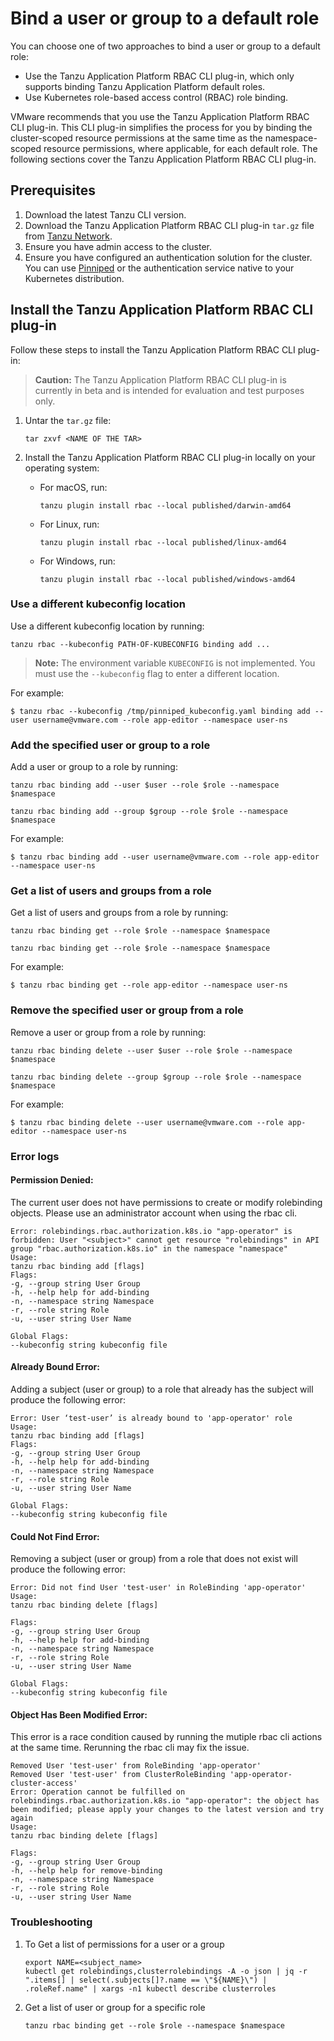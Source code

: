 # Bind a user or group to a default role

You can choose one of two approaches to bind a user or group to a default role:

* Use the Tanzu Application Platform RBAC CLI plug-in, which only supports binding Tanzu Application Platform default roles.
* Use Kubernetes role-based access control (RBAC) role binding.

VMware recommends that you use the Tanzu Application Platform RBAC CLI plug-in.
This CLI plug-in simplifies the process for you by binding the cluster-scoped resource permissions
at the same time as the namespace-scoped resource permissions, where applicable, for each default role.
The following sections cover the Tanzu Application Platform RBAC CLI plug-in.

## <a id="prereqs"></a> Prerequisites

1. Download the latest Tanzu CLI version.
1. Download the Tanzu Application Platform RBAC CLI plug-in `tar.gz` file from [Tanzu Network](https://network.tanzu.vmware.com/products/tap-auth).
1. Ensure you have admin access to the cluster.
1. Ensure you have configured an authentication solution for the cluster.
You can use [Pinniped](https://pinniped.dev/) or the authentication service native to your Kubernetes distribution.


## <a id="install"></a> Install the Tanzu Application Platform RBAC CLI plug-in

Follow these steps to install the Tanzu Application Platform RBAC CLI plug-in:

> **Caution:** The Tanzu Application Platform RBAC CLI plug-in is currently in beta and is
intended for evaluation and test purposes only.

1. Untar the `tar.gz` file:

    ```
    tar zxvf <NAME OF THE TAR>
    ```

1. Install the Tanzu Application Platform RBAC CLI plug-in locally on your operating system:

    - For macOS, run:

        ```
        tanzu plugin install rbac --local published/darwin-amd64
        ```

    - For Linux, run:

        ```
        tanzu plugin install rbac --local published/linux-amd64
        ```

    - For Windows, run:

        ```
        tanzu plugin install rbac --local published/windows-amd64
        ```


### <a id="use-kubeconfig"></a> Use a different kubeconfig location

Use a different kubeconfig location by running:

```
tanzu rbac --kubeconfig PATH-OF-KUBECONFIG binding add ...
```

> **Note:** The environment variable `KUBECONFIG` is not implemented.
> You must use the `--kubeconfig` flag to enter a different location.

For example:

```
$ tanzu rbac --kubeconfig /tmp/pinniped_kubeconfig.yaml binding add --user username@vmware.com --role app-editor --namespace user-ns
```


### <a id="add-user-group-to-role"></a> Add the specified user or group to a role

Add a user or group to a role by running:

```
tanzu rbac binding add --user $user --role $role --namespace $namespace

tanzu rbac binding add --group $group --role $role --namespace $namespace
```

For example:

```
$ tanzu rbac binding add --user username@vmware.com --role app-editor --namespace user-ns
```

### <a id="get-list-users"></a> Get a list of users and groups from a role

Get a list of users and groups from a role by running:

```
tanzu rbac binding get --role $role --namespace $namespace

tanzu rbac binding get --role $role --namespace $namespace
```

For example:

```
$ tanzu rbac binding get --role app-editor --namespace user-ns
```

### <a id="binding-delete"></a> Remove the specified user or group from a role

Remove a user or group from a role by running:

```
tanzu rbac binding delete --user $user --role $role --namespace $namespace

tanzu rbac binding delete --group $group --role $role --namespace $namespace
```

For example:

```
$ tanzu rbac binding delete --user username@vmware.com --role app-editor --namespace user-ns
```

### <a id="error-logs"></a> Error logs

#### Permission Denied:

The current user does not have permissions to create or modify rolebinding objects.
Please use an administrator account when using the rbac cli.
```
Error: rolebindings.rbac.authorization.k8s.io "app-operator" is forbidden: User "<subject>" cannot get resource "rolebindings" in API group "rbac.authorization.k8s.io" in the namespace "namespace"
Usage:
tanzu rbac binding add [flags]
Flags:
-g, --group string User Group
-h, --help help for add-binding
-n, --namespace string Namespace
-r, --role string Role
-u, --user string User Name

Global Flags:
--kubeconfig string kubeconfig file
```

#### Already Bound Error:
Adding a subject (user or group) to a role that already has the subject will produce the following error:
```
Error: User ‘test-user’ is already bound to 'app-operator' role
Usage:
tanzu rbac binding add [flags]
Flags:
-g, --group string User Group
-h, --help help for add-binding
-n, --namespace string Namespace
-r, --role string Role
-u, --user string User Name

Global Flags:
--kubeconfig string kubeconfig file
```

#### Could Not Find Error:
Removing a subject (user or group) from a role that does not exist will produce the following error:
```
Error: Did not find User 'test-user' in RoleBinding 'app-operator'
Usage:
tanzu rbac binding delete [flags]

Flags:
-g, --group string User Group
-h, --help help for add-binding
-n, --namespace string Namespace
-r, --role string Role
-u, --user string User Name

Global Flags:
--kubeconfig string kubeconfig file
```

#### Object Has Been Modified Error:
This error is a race condition caused by running the mutiple rbac cli actions at the same time.
Rerunning the rbac cli may fix the issue.
```
Removed User 'test-user' from RoleBinding 'app-operator'
Removed User 'test-user' from ClusterRoleBinding 'app-operator-cluster-access'
Error: Operation cannot be fulfilled on rolebindings.rbac.authorization.k8s.io "app-operator": the object has been modified; please apply your changes to the latest version and try again
Usage:
tanzu rbac binding delete [flags]

Flags:
-g, --group string User Group
-h, --help help for remove-binding
-n, --namespace string Namespace
-r, --role string Role
-u, --user string User Name
```

### <a id="troubleshooting"></a> Troubleshooting

1) To Get a list of permissions for a user or a group
	```
	export NAME=<subject_name>
	kubectl get rolebindings,clusterrolebindings -A -o json | jq -r ".items[] | select(.subjects[]?.name == \"${NAME}\") | .roleRef.name" | xargs -n1 kubectl describe clusterroles
	```
1) Get a list of user or group for a specific role
	```
	tanzu rbac binding get --role $role --namespace $namespace
	```
